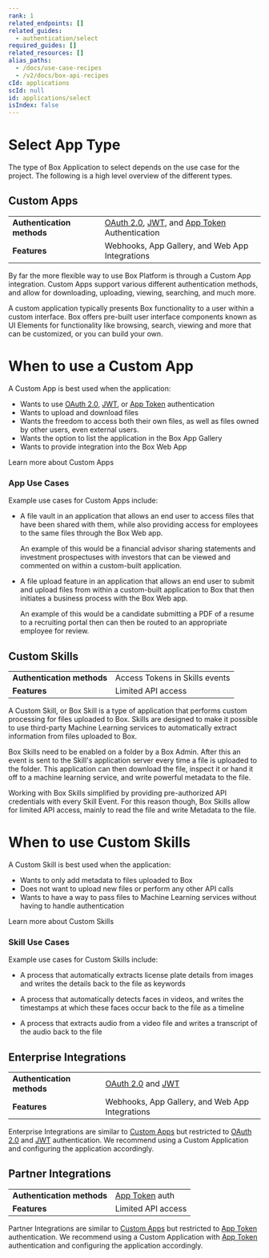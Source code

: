 ```yaml
---
rank: 1
related_endpoints: []
related_guides:
  - authentication/select
required_guides: []
related_resources: []
alias_paths:
  - /docs/use-case-recipes
  - /v2/docs/box-api-recipes
cId: applications
scId: null
id: applications/select
isIndex: false
---
```

# Select App Type

The type of Box Application to select depends on the use case for the project. The following is a high level overview of the different types.

## Custom Apps

<!-- markdownlint-disable line-length -->

|                            |                                                                            |
| -------------------------- | -------------------------------------------------------------------------- |
| **Authentication methods** | [OAuth 2.0][oauth2], [JWT][jwt], and [App Token][app-token] Authentication |
| **Features**               | Webhooks, App Gallery, and Web App Integrations                            |

<!-- markdownlint-enable line-length -->

By far the more flexible way to use Box Platform is through a Custom App integration. Custom Apps support various different authentication methods, and allow for downloading, uploading, viewing, searching, and much more.

A custom application typically presents Box functionality to a user within a custom interface. Box offers pre-built user interface components known as UI Elements for functionality like browsing, search, viewing and more that can be customized, or you can build your own.

<Message>

# When to use a Custom App

A Custom App is best used when the application:

* Wants to use [OAuth 2.0][oauth2], [JWT][jwt], or [App Token][app-token] authentication
* Wants to upload and download files
* Wants the freedom to access both their own files, as well as files owned by other users, even external users.
* Wants the option to list the application in the Box App Gallery
* Wants to provide integration into the Box Web App

</Message>

<CTA to="g://applications/custom-apps">Learn more about Custom Apps

</CTA>

### App Use Cases

Example use cases for Custom Apps include:

* A file vault in an application that allows an end user to access files that have been shared with them, while also providing access for employees to the same files through the Box Web app.

  An example of this would be a financial advisor sharing statements and investment prospectuses with investors that can be viewed and commented on within a custom-built application.

* A file upload feature in an application that allows an end user to submit and upload files from within a custom-built application to Box that then initiates a business process with the Box Web app.

  An example of this would be a candidate submitting a PDF of a resume to a recruiting portal then can then be routed to an appropriate employee for review.

## Custom Skills

|                            |                                |
| -------------------------- | ------------------------------ |
| **Authentication methods** | Access Tokens in Skills events |
| **Features**               | Limited API access             |

A Custom Skill, or Box Skill is a type of application that performs custom processing for files uploaded to Box. Skills are designed to make it possible to use third-party Machine Learning services to automatically extract information from files uploaded to Box.

Box Skills need to be enabled on a folder by a Box Admin. After this an event is sent to the Skill's application server every time a file is uploaded to the folder. This application can then download the file, inspect it or hand it off to a machine learning service, and write powerful metadata to the file.

Working with Box Skills simplified by providing pre-authorized API credentials with every Skill Event. For this reason though, Box Skills allow for limited API access, mainly to read the file and write Metadata to the file.

<Message>

# When to use Custom Skills

A Custom Skill is best used when the application:

* Wants to only add metadata to files uploaded to Box
* Does not want to upload new files or perform any other API calls
* Wants to have a way to pass files to Machine Learning services without having to handle authentication

</Message>

<CTA to="g://applications/custom-skills">Learn more about Custom Skills

</CTA>

### Skill Use Cases

Example use cases for Custom Skills include:

* A process that automatically extracts license plate details from images and writes the details back to the file as keywords

* A process that automatically detects faces in videos, and writes the timestamps at which these faces occur back to the file as a timeline

* A process that extracts audio from a video file and writes a transcript of the audio back to the file

## Enterprise Integrations

<!-- markdownlint-disable line-length -->

|                            |                                                 |
| -------------------------- | ----------------------------------------------- |
| **Authentication methods** | [OAuth 2.0][oauth2] and [JWT][jwt]              |
| **Features**               | Webhooks, App Gallery, and Web App Integrations |

<!-- markdownlint-enable line-length -->

Enterprise Integrations are similar to [Custom Apps][custom-apps] but restricted to [OAuth 2.0][oauth2] and [JWT][jwt] authentication. We recommend using a Custom Application and configuring the application accordingly.

## Partner Integrations

<!-- markdownlint-disable line-length -->

|                            |                             |
| -------------------------- | --------------------------- |
| **Authentication methods** | [App Token][app-token] auth |
| **Features**               | Limited API access          |

<!-- markdownlint-enable line-length -->

Partner Integrations are similar to [Custom Apps][custom-apps] but restricted to [App Token][app-token] authentication. We recommend using a Custom Application with [App Token][app-token] authentication and configuring the application accordingly.

[oauth2]: g://authentication/oauth2

[jwt]: g://authentication/jwt

[app-token]: g://authentication/app-token

[custom-apps]: g://applications/custom-apps
